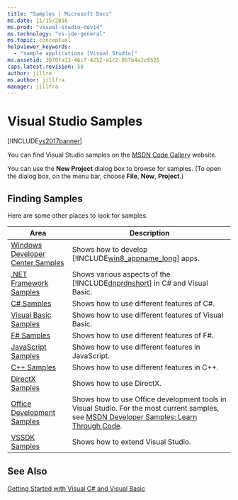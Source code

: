```yaml
---
title: "Samples | Microsoft Docs"
ms.date: 11/15/2016
ms.prod: "visual-studio-dev14"
ms.technology: "vs-ide-general"
ms.topic: conceptual
helpviewer_keywords:
  - "sample applications [Visual Studio]"
ms.assetid: 3070fa13-46c7-4252-a1c2-857b4a2c9528
caps.latest.revision: 58
author: jillre
ms.author: jillfra
manager: jillfra
---
```

# Visual Studio Samples
[!INCLUDE[vs2017banner](../includes/vs2017banner.md)]

You can find Visual Studio samples on the [MSDN Code Gallery](https://go.microsoft.com/fwlink/?LinkID=127810) website.

 You can use the **New Project** dialog box to browse for samples. (To open the dialog box, on the menu bar, choose **File**, **New**, **Project**.)

## Finding Samples
 Here are some other places to look for samples.

|Area|Description|
|----------|-----------------|
|[Windows Developer Center Samples](https://go.microsoft.com/fwlink/?LinkID=255278)|Shows how to develop [!INCLUDE[win8_appname_long](../includes/win8-appname-long-md.md)] apps.|
|[.NET Framework Samples](https://msdn.microsoft.com/177055f8-4a1f-43e7-aee6-995c196079b1)|Shows various aspects of the [!INCLUDE[dnprdnshort](../includes/dnprdnshort-md.md)] in C# and Visual Basic.|
|[C# Samples](https://docs.microsoft.com/samples/browse/-samples)|Shows how to use different features of C#.|
|[Visual Basic Samples](https://docs.microsoft.com/samples/browse/-samples)|Shows how to use different features of Visual Basic.|
|[F# Samples](https://docs.microsoft.com/samples/browse/-samples)|Shows how to use different features of F#.|
|[JavaScript Samples](https://docs.microsoft.com/samples/browse/-samples)|Shows how to use different features in JavaScript.|
|[C++ Samples](https://docs.microsoft.com/samples/browse/-samples)|Shows how to use different features in C++.|
|[DirectX Samples](https://docs.microsoft.com/samples/browse/-samples)|Shows how to use DirectX.|
|[Office Development Samples](https://msdn.microsoft.com/library/9ebc7de2-59dd-414c-888b-7549d3c3543c)|Shows how to use Office development tools in Visual Studio. For the most current samples, see [MSDN Developer Samples: Learn Through Code](https://go.microsoft.com/fwlink/?LinkID=248199).|
|[VSSDK Samples](https://aka.ms/vs2015sdksamples)|Shows how to extend Visual Studio.|

## See Also
 [Getting Started with Visual C# and Visual Basic](../ide/getting-started-with-visual-csharp-and-visual-basic.md)
